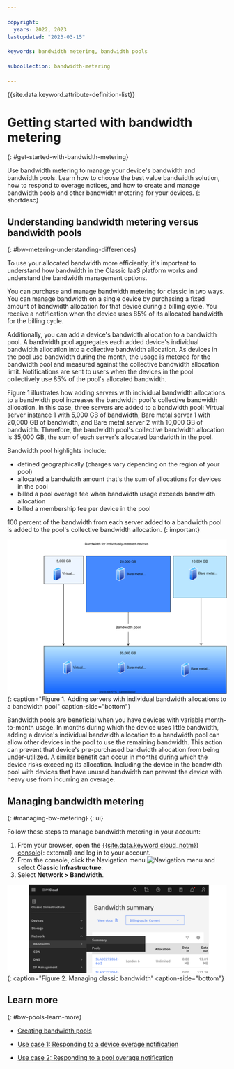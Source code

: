 ```yaml
---

copyright:
  years: 2022, 2023
lastupdated: "2023-03-15"

keywords: bandwidth metering, bandwidth pools

subcollection: bandwidth-metering

---
```


{{site.data.keyword.attribute-definition-list}}

# Getting started with bandwidth metering
{: #get-started-with-bandwidth-metering}

Use bandwidth metering to manage your device's bandwidth and bandwidth pools. Learn how to choose the best value bandwidth solution, how to respond to overage notices, and how to create and manage bandwidth pools and other bandwidth metering for your devices. 
{: shortdesc}

## Understanding bandwidth metering versus bandwidth pools
{: #bw-metering-understanding-differences}

To use your allocated bandwidth more efficiently, it's important to understand how bandwidth in the Classic IaaS platform works and understand the bandwidth management options. 

You can purchase and manage bandwidth metering for classic in two ways. You can manage bandwidth on a single device by purchasing a fixed amount of bandwidth allocation for that device during a billing cycle. You receive a notification when the device uses 85% of its allocated bandwidth for the billing cycle.

Additionally, you can add a device's bandwidth allocation to a bandwidth pool. A bandwidth pool aggregates each added device's individual bandwidth allocation into a collective bandwidth allocation. As devices in the pool use bandwidth during the month, the usage is metered for the bandwidth pool and measured against the collective bandwidth allocation limit. Notifications are sent to users when the devices in the pool collectively use 85% of the pool's allocated bandwidth. 

Figure 1 illustrates how adding servers with individual bandwidth allocations to a bandwidth pool increases the bandwidth pool's collective bandwidth allocation. In this case, three servers are added to a bandwidth pool: Virtual server instance 1 with 5,000 GB of bandwidth, Bare metal server 1 with 20,000 GB of bandwidth, and Bare metal server 2 with 10,000 GB of bandwidth. Therefore, the bandwidth pool's collective bandwidth allocation is 35,000 GB, the sum of each server's allocated bandwidth in the pool. 

Bandwidth pool highlights include: 

- defined geographically (charges vary depending on the region of your pool)
- allocated a bandwidth amount that's the sum of allocations for devices in the pool
- billed a pool overage fee when bandwidth usage exceeds bandwidth allocation
- billed a membership fee per device in the pool

100 percent of the bandwidth from each server added to a bandwidth pool is added to the pool's collective bandwidth allocation. 
{: important}

![Adding servers with individual bandwidth allocations to a bandwidth pool](images/comparing-bw-services.svg "Adding servers with individual bandwidth allocations to a bandwidth pool"){: caption="Figure 1. Adding servers with individual bandwidth allocations to a bandwidth pool" caption-side="bottom"}

Bandwidth pools are beneficial when you have devices with variable month-to-month usage. In months during which the device uses little bandwidth, adding a device's individual bandwidth allocation to a bandwidth pool can allow other devices in the pool to use the remaining bandwidth. This action can prevent that device's pre-purchased bandwidth allocation from being under-utilized. A similar benefit can occur in months during which the device risks exceeding its allocation. Including the device in the bandwidth pool with devices that have unused bandwidth can prevent the device with heavy use from incurring an overage. 

## Managing bandwidth metering
{: #managing-bw-metering}
{: ui}

Follow these steps to manage bandwidth metering in your account:

1. From your browser, open the [{{site.data.keyword.cloud_notm}} console](/login){: external} and log in to your account.
1. From the console, click the Navigation menu ![Navigation menu](../../icons/icon_hamburger.svg) and select **Classic Infrastructure**.
1. Select **Network > Bandwidth**. 

![Managing classic bandwidth](images/classic-bandwidth-ui.svg "Managing classic bandwidth"){: caption="Figure 2. Managing classic bandwidth" caption-side="bottom"}

## Learn more
{: #bw-pools-learn-more} 

- [Creating bandwidth pools](/docs/bandwidth-services?topic=bandwidth-services-how-to-create-ibm-cloud-bandwidth-pools)

- [Use case 1: Responding to a device overage notification](/docs/bandwidth-services?topic=bandwidth-services-about-bandwidth-services#bw-how-to-respond-device-overage)

- [Use case 2: Responding to a pool overage notification](/docs/bandwidth-services?topic=bandwidth-services-about-bandwidth-services#bw-how-to-respond-pool-overage)
